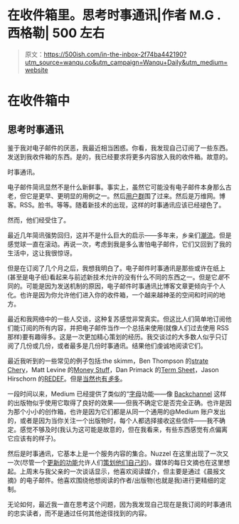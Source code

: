 # 在收件箱里。思考时事通讯|作者 M.G .西格勒| 500 左右

> 原文：<https://500ish.com/in-the-inbox-2f74ba442190?utm_source=wanqu.co&utm_campaign=Wanqu+Daily&utm_medium=website>



# 在收件箱中

## 思考时事通讯

鉴于我对电子邮件的厌恶，我最近相当困惑。你看，我发现自己订阅了一些东西。发送到我收件箱的东西。是的，我已经要求将更多内容放入我的收件箱。故意的。

时事通讯。

电子邮件简讯显然不是什么新鲜事。事实上，虽然它可能没有电子邮件本身那么古老，但它是更早、更明显的用例之一。然后[用户群](https://en.wikipedia.org/wiki/Users%27_group)围了过来。然后是万维网。博客。RSS。脸书。等等。随着新技术的出现，这样的时事通讯应该已经褪色了。

然而，他们经受住了。

最近几年简讯强势回归，这并不是什么巨大的启示——多年来，乡亲们[潮流](https://mondaynote.com/the-not-so-quaint-charm-of-the-email-newsletter-7cbfa511dc88#.6ghb0ejdi)。但是感觉球一直在滚动。再说一次，考虑到我是多么害怕电子邮件，它们又回到了我的生活中，这让我很惊讶。

但是在订阅了几个月之后，我想我明白了。电子邮件时事通讯是那些或许在纸上(甚至是电子纸)看起来与前述新技术允许的没有什么不同的东西之一。但是它*是*不同的。可能是因为发送机制的原因，电子邮件时事通讯比博客文章更倾向于个人化。也许是因为你允许他们进入你的收件箱，一个越来越神圣的空间和时间的地方。

最近和我网络中的一些人交谈，这种复苏感觉非常真实。但这比人们简单地订阅他们能订阅的所有内容，并把电子邮件当作一个总括来使用(就像人们过去使用 RSS 那样)要有趣得多。这是一次更加精心策划的经历。我交谈过的大多数人似乎只订阅了几份或几份，或者最多是几份时事通讯。结果他们虔诚地阅读它们。

最近我听到的一些常见的例子包括:the skimm，Ben Thompson 的[strate Chery](https://stratechery.com)，Matt Levine 的[Money Stuff](http://www.bloomberg.com/view/?alcmpid=view&subscribe-form=levine)，Dan Primack 的[Term Sheet](http://fortune.com/gettermsheet/)，Jason Hirschorn 的[REDEF](https://redef.com/channel/media/feed)。但是[当然也有*多*多](http://www.thejournal.email)。

一段时间以来，Medium 已经提供了类似的“[字母](https://medium.com/the-story/introducing-letters-f105abb6734f#.gn53xn3d2)功能——像 [Backchannel](https://backchannel.com) 这样的出版物似乎使用它取得了良好的效果——但我不确定它是否完全正确。也许是因为那个小小的创作箱，也许是因为它们都是从同一个通用的@Medium 账户发出的，或者是因为当你关注一个出版物时，每个人都选择接收这些信件——我不确定。感觉不够及时(我认为这可能是故意的，但在我看来，有些东西感觉有点偏离它应该有的样子)。

然后是时事通讯，它基本上是一个服务内容的集合。Nuzzel 在这里出现了一次又一次(尽管一个[更新的功能](https://medium.com/@martinsfp/why-im-in-love-with-nuzzel-s-big-new-expansion-into-newsletters-14efb7de2b31#.hc5z34c45)允许人们[策划他们自己的](http://nuzzel.com/newsletters/featured))。媒体的每日文摘也在这里想起。上周末与我父亲的一次谈话显示，他喜欢阅读媒介，但主要是通过《晨报文摘》的电子邮件。他喜欢围绕他想阅读的作者/出版物(也就是我)进行更精细的定制。

无论如何，最近我一直在思考这个问题，因为我发现自己现在是我订阅的时事通讯的忠实读者，而不是通过任何其他途径找到的内容。

